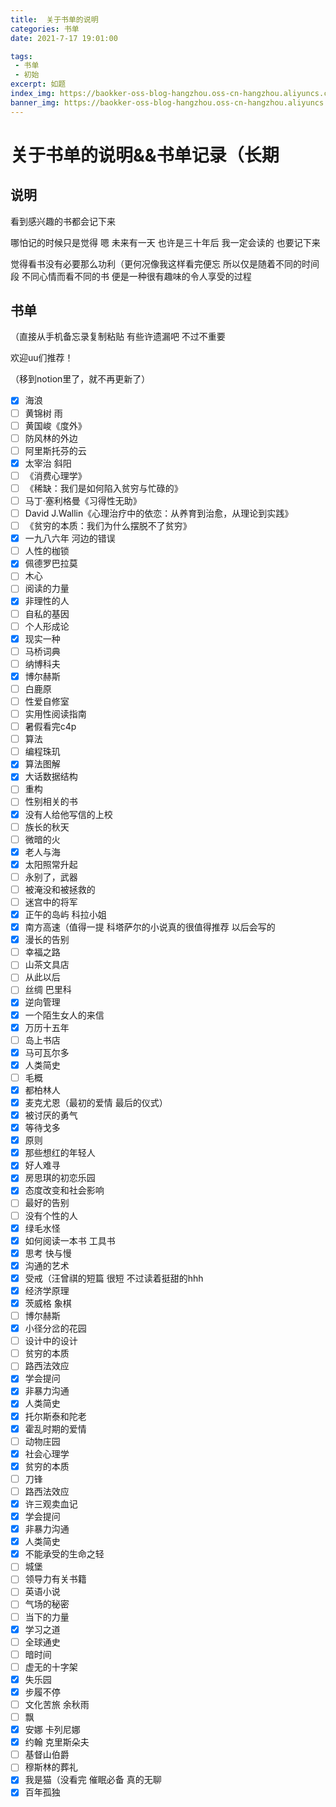 ```yaml
---
title:  关于书单的说明
categories: 书单
date: 2021-7-17 19:01:00

tags: 
 - 书单
 - 初始
excerpt: 如题
index_img: https://baokker-oss-blog-hangzhou.oss-cn-hangzhou.aliyuncs.com/cdn_for_blog/blog_imgs/Old-Book-Stack.jpg
banner_img: https://baokker-oss-blog-hangzhou.oss-cn-hangzhou.aliyuncs.com/cdn_for_blog/blog_imgs/Old-Book-Stack.jpg
---
```


# 关于书单的说明&&书单记录（长期

## 说明

看到感兴趣的书都会记下来

哪怕记的时候只是觉得 嗯 未来有一天 也许是三十年后 我一定会读的 也要记下来

觉得看书没有必要那么功利（更何况像我这样看完便忘  所以仅是随着不同的时间段 不同心情而看不同的书 便是一种很有趣味的令人享受的过程



## 书单

（直接从手机备忘录复制粘贴 有些许遗漏吧 不过不重要

欢迎uu们推荐！

（移到notion里了，就不再更新了）

- [x] 海浪
- [ ] 黄锦树 雨
- [ ] 黄国峻《度外》
- [ ] 防风林的外边
- [ ] 阿里斯托芬的云
- [x] 太宰治 斜阳
- [ ] 《消费心理学》
- [ ] 《稀缺：我们是如何陷入贫穷与忙碌的》
- [ ] 马丁·塞利格曼《习得性无助》
- [ ] David J.Wallin《心理治疗中的依恋：从养育到治愈，从理论到实践》
- [ ] 《贫穷的本质：我们为什么摆脱不了贫穷》
- [x] 一九八六年 河边的错误
- [ ] 人性的枷锁
- [x] 佩德罗巴拉莫
- [ ] 木心
- [ ] 阅读的力量
- [x] 非理性的人
- [ ] 自私的基因
- [ ] 个人形成论
- [x] 现实一种
- [ ] 马桥词典
- [ ] 纳博科夫
- [x] 博尔赫斯
- [ ] 白鹿原
- [ ] 性爱自修室
- [ ] 实用性阅读指南
- [ ] 暑假看完c4p
- [ ] 算法
- [ ] 编程珠玑
- [x] 算法图解
- [x] 大话数据结构
- [ ] 重构
- [ ] 性别相关的书
- [x] 没有人给他写信的上校
- [ ] 族长的秋天
- [ ] 微暗的火
- [x] 老人与海
- [x] 太阳照常升起
- [ ] 永别了，武器
- [ ] 被淹没和被拯救的
- [ ] 迷宫中的将军
- [x] 正午的岛屿 科拉小姐
- [x] ‌南方高速（值得一提 科塔萨尔的小说真的很值得推荐 以后会写的
- [x] ‌漫长的告别
- [ ] ‌幸福之路
- [ ] ‌山茶文具店
- [ ] ‌从此以后
- [ ] ‌丝绸 巴里科
- [x] ‌逆向管理
- [x] ‌一个陌生女人的来信
- [x] ‌万历十五年
- [ ] ‌岛上书店
- [x] ‌马可瓦尔多
- [x] ‌人类简史
- [ ] ‌毛概
- [x] ‌都柏林人
- [x] ‌麦克尤恩（最初的爱情 最后的仪式）
- [x] ‌被讨厌的勇气
- [x] ‌等待戈多
- [x] ‌原则
- [x] ‌那些想红的年轻人
- [x] ‌好人难寻
- [x] ‌房思琪的初恋乐园
- [x] ‌态度改变和社会影响
- [ ] ‌最好的告别
- [ ] ‌没有个性的人
- [x] ‌绿毛水怪
- [x] ‌如何阅读一本书 工具书
- [x] ‌思考 快与慢
- [x] ‌沟通的艺术
- [x] ‌受戒（汪曾祺的短篇 很短 不过读着挺甜的hhh
- [x] ‌经济学原理
- [x] 茨威格 象棋
- [ ] 博尔赫斯
- [x] 小径分岔的花园
- [ ] 设计中的设计
- [ ] ‌贫穷的本质
- [ ] ‌路西法效应
- [x] ‌学会提问
- [x] ‌非暴力沟通
- [x] ‌人类简史
- [x] 托尔斯泰和陀老
- [x] ‌霍乱时期的爱情
- [ ] ‌动物庄园
- [x] ‌社会心理学
- [x] ‌贫穷的本质
- [ ] ‌刀锋
- [ ] ‌路西法效应
- [x] ‌许三观卖血记
- [x] 学会提问
- [x] ‌非暴力沟通
- [x] ‌人类简史
- [x] ‌不能承受的生命之轻
- [ ] 城堡
- [ ] ‌领导力有关书籍
- [ ] ‌英语小说
- [ ] ‌气场的秘密
- [ ] ‌当下的力量
- [x] ‌学习之道
- [ ] ‌全球通史
- [ ] ‌暗时间
- [ ] ‌虚无的十字架
- [x] 失乐园
- [x] ‌步履不停
- [ ] 文化苦旅 余秋雨
- [ ] ‌飘
- [x] ‌安娜 卡列尼娜
- [x] 约翰 克里斯朵夫
- [ ] ‌基督山伯爵
- [ ] ‌穆斯林的葬礼
- [x] ‌我是猫（没看完 催眠必备 真的无聊
- [x] ‌百年孤独